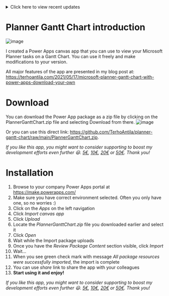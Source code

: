 <details>
  <summary>Click here to view recent updates</summary>

### 8.12.2022
- Added instrumentation key to the app to understand distribution and usage of it

### 27.11.2022
- Renamed Categories -> Labels
- Support for 25 labels (categories)
- Possibility to view user's all tasks over all available plans instead of selecting specific plan(s)
- Bug fixing task start and end date handling
- Bug fixing tasks spanning over the year change
- Addition to month selector to easily jump over to the beginning of the next year

### 23.1.2022
- You can now drag tasks back and forth on the timeline
- You can easily adjust task's due date right within the app

https://youtu.be/MojHcE-K1kQ

- A set of predefined themes introduced which you can choose with URL parameter *ganttTheme*. Available values:
  - blue
  - green
  - red
  - gray
  - white
  
### 3.10.2021
- You can now easily apply your own themes to comply with company brand. See more here: https://terhoantila.com/2021/10/03/new-version-of-planner-gantt-chart-released-apply-your-own-themes/
- Bug fixes regarding task start and end date visibility
</details>

# Planner Gantt Chart introduction

![image](https://user-images.githubusercontent.com/10154416/118365499-af499b00-b5a5-11eb-8875-6733519cb943.png)

I created a Power Apps canvas app that you can use to view your Microsoft Planner tasks on a Gantt Chart. You can use it freely and make modifications to your version.

All major features of the app are presented in my blog post at: https://terhoantila.com/2021/05/17/microsoft-planner-gantt-chart-with-power-apps-download-your-own

# Download

You can download the Power App package as a zip file by clicking on the PlannerGanttChart.zip file and selecting Download from there.
![image](https://user-images.githubusercontent.com/10154416/118359280-6be23300-b58b-11eb-8cd0-5403e610784e.png)

Or you can use this direct link: https://github.com/TerhoAntila/planner-gantt-chart/raw/main/PlannerGanttChart.zip.

*If you like this app, you might want to consider supporting to boost my development efforts even further 😃. [5€](https://buy.stripe.com/4gw6qH4KUeNx3dK9AA), [10€](https://buy.stripe.com/28o5mDb9igVFdSo4gh), [20€](https://buy.stripe.com/28o02jgtCgVF15CeUW) or [50€](https://buy.stripe.com/bIY8yP0uEeNx4hO003). Thank you!*

# Installation

1. Browse to your company Power Apps portal at https://make.powerapps.com/
1. Make sure you have correct environment selected. Often you only have one, so no worries :)
1. Click on the *Apps* on the left navigation
1. Click *Import canvas app*
2. Click *Upload* 
3. Locate the *PlannerGanttChart.zip* file you downloaded earlier and select it
4. Click *Open*
5. Wait while the Import package uploads
6. Once you have the *Review Package Content* section visible, click *Import*
7. Wait...
8. When you see green check mark with message *All package resources were successfully imported*, the import is complete
9. You can use *share* link to share the app with your colleagues
10. **Start using it and enjoy!**

*If you like this app, you might want to consider supporting to boost my development efforts even further 😃. [5€](https://buy.stripe.com/4gw6qH4KUeNx3dK9AA), [10€](https://buy.stripe.com/28o5mDb9igVFdSo4gh), [20€](https://buy.stripe.com/28o02jgtCgVF15CeUW) or [50€](https://buy.stripe.com/bIY8yP0uEeNx4hO003). Thank you!*
